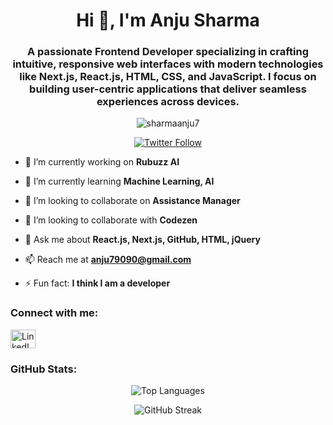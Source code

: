 

<h1 align="center">Hi 👋, I'm Anju Sharma</h1>
<h3 align="center">A passionate Frontend Developer specializing in crafting intuitive, responsive web interfaces with modern technologies like Next.js, React.js, HTML, CSS, and JavaScript. I focus on building user-centric applications that deliver seamless experiences across devices.</h3>

<!-- Custom animated image -->
<p align="center"> 
    <img src="https://user-images.githubusercontent.com/74038190/221352975-94759904-aa4c-4032-a8ab-b546efb9c478.gif" alt="sharmaanju7" />
</p>


<!-- Social Media Badges -->
<p align="center"> 
    <a href="https://twitter.com/" target="blank">
        <img src="https://img.shields.io/twitter/follow/?logo=twitter&style=for-the-badge" alt="Twitter Follow" />
    </a>
</p>

- 🔭 I’m currently working on **Rubuzz AI**

- 🌱 I’m currently learning **Machine Learning, AI**

- 👯 I’m looking to collaborate on **Assistance Manager**

- 🤝 I’m looking to collaborate with **Codezen**

- 💬 Ask me about **React.js, Next.js, GitHub, HTML, jQuery**

- 📫 Reach me at **anju79090@gmail.com**

- ⚡ Fun fact: **I think I am a developer**

<h3 align="left">Connect with me:</h3>
<p align="left">
    <a href="https://www.linkedin.com/in/anju-sharma-067720200/" target="blank">
        <img align="center" src="https://raw.githubusercontent.com/rahuldkjain/github-profile-readme-generator/master/src/images/icons/Social/linked-in-alt.svg" alt="LinkedIn" height="30" width="40" />
    </a>
</p>


  
    
  
<h3 align="left">GitHub Stats:</h3>

<p align="center">
    <!-- Top Languages Card -->
    <img align="center" src="https://github-readme-stats.vercel.app/api/top-langs?username=sharmaanju7&show_icons=true&locale=en&layout=compact&theme=radical" alt="Top Languages" />
</p>



<p align="center">
    <!-- GitHub Streak Card -->
    <img align="center" src="https://github-readme-streak-stats.herokuapp.com/?user=sharmaanju7&theme=radical" alt="GitHub Streak" />
</p>

<!-- Link to Google Fonts for Poppins -->
<link href="https://fonts.googleapis.com/css2?family=Poppins:wght@300;400;600;700&display=swap" rel="stylesheet">
